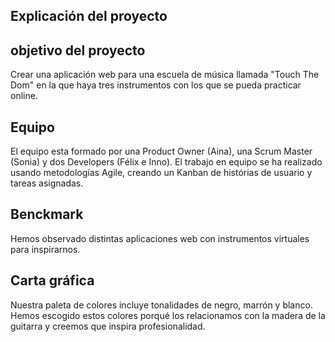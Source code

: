 ## Explicación del proyecto
## objetivo del proyecto
Crear una aplicación web para una escuela de música llamada "Touch The Dom" en la que haya tres instrumentos con los que se pueda practicar online. 
## Equipo
El equipo esta formado por una Product Owner (Aina), una Scrum Master (Sonia) y dos Developers (Félix e Inno). El trabajo en equipo se ha realizado usando metodologías Agile, creando un Kanban de histórias de usuario y tareas asignadas. 
## Benckmark
Hemos observado distintas aplicaciones web con instrumentos virtuales para inspirarnos. 
## Carta gráfica
Nuestra paleta de colores incluye tonalidades de negro, marrón y blanco. Hemos escogido estos colores porqué los relacionamos con la madera de la guitarra y creemos que inspira profesionalidad. 

